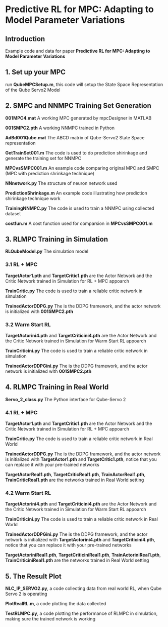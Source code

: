 # Predictive RL for MPC: Adapting to Model Parameter Variations
## Introduction
Example code and data for paper **Predictive RL for MPC: Adapting to Model Parameter Variations**


## 1. Set up your MPC
run **QubeMPCSetup.m**, this code will setup the State Space Representation of the Qube Servo2 Model


## 2. SMPC and NNMPC Training Set Generation
**001MPC4.mat** A working MPC generated by mpcDesigner in MATLAB

**001SMPC2.pth** A working NNMPC trained in Python

**AdBd001Qube.mat** The ABCD matrix of Qube-Servo2 State Space representation

**GetTrainSet001.m** The code is used to do prediction shirinkage and generate the training set for NNMPC

**MPCvsSMPC001.m** An example code comparing original MPC and SMPC (MPC with prediction shrinkage technique)

**NNnetwork.py** The structure of neuron network used

**PredictionShrinkage.m** An example code illustrating how prediction shirinkage technique work

**TrainingNNMPC.py** The code is used to train a NNMPC using collected dataset

**costfun.m** A cost function used for comparsion in **MPCvsSMPC001.m**


## 3. RLMPC Training in Simulation
**RLQubeModel.py** The simulation model


### 3.1 RL + MPC
**TargetActor1.pth** and **TargetCritic1.pth** are the Actor Network and the Critic Network trained in Simulation for RL + MPC appoarch

**TrainCritic.py** The code is used to train a reliable critic network in simulation

**TrainedActorDDPG.py** The is the DDPG framework, and the actor network is initialized with **001SMPC2.pth**


### 3.2 Warm Start RL
**TargetActorini4.pth** and **TargetCriticini4.pth** are the Actor Network and the Critic Network trained in Simulation for Warm Start RL appoarch

**TrainCriticini.py** The code is used to train a reliable critic network in simulation

**TrainedActorDDPGini.py** The is the DDPG framework, and the actor network is initialized with **001SMPC2.pth**


## 4. RLMPC Training in Real World
**Servo_2_class.py** The Python interface for Qube-Servo 2


### 4.1 RL + MPC
**TargetActor1.pth** and **TargetCritic1.pth** are the Actor Network and the Critic Network trained in Simulation for RL + MPC appoarch

**TrainCritic.py** The code is used to train a reliable critic network in Real World

**TrainedActorDDPG.py** The is the DDPG framework, and the actor network is initialized with **TargetActor1.pth** and **TargetCritic1.pth**, notice that you can replace it with your pre-trained networks

**TargetActorReal1.pth**, **TargetCriticReal1.pth**, **TrainActorReal1.pth**, **TrainCriticReal1.pth** are the networks trained in Real World setting

### 4.2 Warm Start RL
**TargetActorini4.pth** and **TargetCriticini4.pth** are the Actor Network and the Critic Network trained in Simulation for Warm Start RL appoarch

**TrainCriticini.py** The code is used to train a reliable critic network in Real World

**TrainedActorDDPGini.py** The is the DDPG framework, and the actor network is initialized with **TargetActorini4.pth** and **TargetCriticini4.pth**, notice that you can replace it with your pre-trained networks

**TargetActoriniReal1.pth**, **TargetCriticiniReal1.pth**, **TrainActoriniReal1.pth**, **TrainCriticiniReal1.pth** are the networks trained in Real World setting


## 5. The Result Plot
**NLC_IP_SERVO2.py**, a code collecting data from real world RL, when Qube Servo 2 is operating

**PlotRealRL.m**, a code plotting the data collected

**TestRLMPC.py**, a code plotting the performance of RLMPC in simulation, making sure the trained network is working





